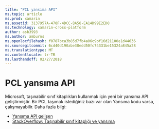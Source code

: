 ```yaml
---
title: "PCL yansıma API"
ms.topic: article
ms.prod: xamarin
ms.assetid: 3137957A-478F-4DCC-BA58-EA14D99E2ED8
ms.technology: xamarin-cross-platform
author: asb3993
ms.author: amburns
ms.openlocfilehash: f0787bca3b85d7fb4a06c9bf16d21100e1d44636
ms.sourcegitcommit: 6cd40d190abe38edd50fc74331be15324a845a28
ms.translationtype: MT
ms.contentlocale: tr-TR
ms.lasthandoff: 02/27/2018
---
```

# <a name="pcl-reflection-api"></a>PCL yansıma API

Microsoft, taşınabilir sınıf kitaplıkları kullanmak için yeni bir yansıma API geliştirmiştir. Bir PCL taşımak istediğiniz bazı var olan Yansıma kodu varsa, çalışmayabilir. Daha fazla bilgi:

- [Yansıma API gelişen](http://blogs.msdn.com/b/dotnet/archive/2012/08/28/evolving-the-reflection-api.aspx)
- [StackOverflow: Taşınabilir sınıf kitaplığı ve yansıma](http://stackoverflow.com/questions/14061291/portable-class-library-and-reflection)
